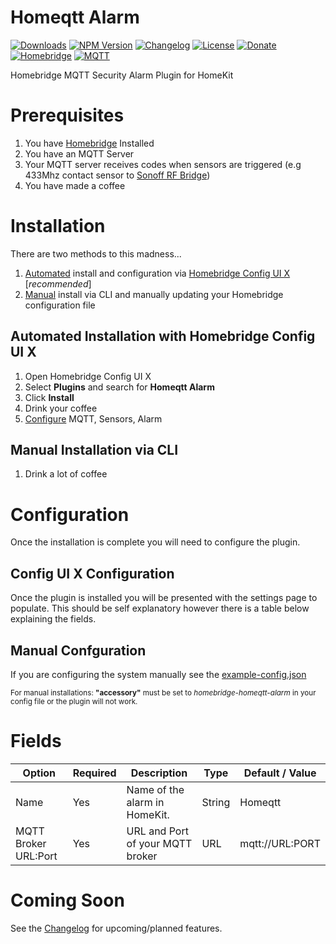 # Homeqtt Alarm
[![Downloads](https://img.shields.io/npm/dt/homebridge-homeqtt-alarm?color=blue&label=Downloads)](https://www.npmjs.com/package/homebridge-homeqtt-alarm)
[![NPM Version](https://img.shields.io/npm/v/homebridge-homeqtt-alarm/latest?label=NPM%20Version)](https://www.npmjs.com/package/homebridge-homeqtt-alarm)
[![Changelog](https://img.shields.io/badge/Github-Changelog-red)](https://github.com/nzbullet/homebridge-homeqtt-alarm)
[![License](https://img.shields.io/npm/l/homebridge-homeqtt-alarm?color=blue&label=License)](https://github.com/nzbullet/homebridge-homeqtt-alarm/blob/master/LICENSE)
[![Donate](https://img.shields.io/badge/Paypal-Donate-blue)](https://www.paypal.com/cgi-bin/webscr?cmd=_donations&business=QEFE9CFBZFVS4&currency_code=NZD&source=url)
[![Homebridge](https://img.shields.io/badge/Platform-Homebridge-blueviolet)](https://homebridge.io/)
[![MQTT](https://img.shields.io/badge/Platform-MQTT-blueviolet)](http://mqtt.org/)

Homebridge MQTT Security Alarm Plugin for HomeKit

# Prerequisites 
1. You have [Homebridge](https://github.com/nfarina/homebridge  "Homebridge") Installed
2. You have an MQTT Server
3. Your MQTT server receives codes when sensors are triggered (e.g 433Mhz contact sensor to [Sonoff RF Bridge](https://sonoff.tech/product/accessories/433-rf-bridge  "Sonoff RF Bridge"))
4. You have made a coffee

# Installation
There are two methods to this madness... 
1. [Automated](#automated-installation-with-homebridge-config-ui-x) install and configuration via [Homebridge Config UI X](https://www.npmjs.com/package/homebridge-config-ui-x  "Homebridge Config UI X") [*recommended*]
2. [Manual](#manual-installation-via-cli) install via CLI and manually updating your Homebridge configuration file

## Automated Installation with Homebridge Config UI X
1. Open Homebridge Config UI X
2. Select **Plugins** and search for **Homeqtt Alarm**
3. Click **Install**
4. Drink your coffee
5. [Configure](#configuration) MQTT, Sensors, Alarm

## Manual Installation via CLI
1. Drink a lot of coffee

# Configuration
Once the installation is complete you will need to configure the plugin.

## Config UI X Configuration
Once the plugin is installed you will be presented with the settings page to populate. This should be self explanatory however there is a table below explaining the fields. 

## Manual Confguration
If you are configuring the system manually see the [example-config.json](https://github.com/nzbullet/homebridge-homeqtt-alarm/blob/master/example-config.json)

<sup>For manual installations: **"accessory"** must be set to *homebridge-homeqtt-alarm* in your config file or the plugin will not work.</sup>

# Fields
| Option               | Required | Description                                                                    | Type                      | Default / Value |
|----------------------|----------|--------------------------------------------------------------------------------|---------------------------|-----------------|
| Name                 | Yes      | Name of the alarm in HomeKit.                                                  | String                    | Homeqtt         |
| MQTT Broker URL:Port | Yes      | URL and Port of your MQTT broker                                               | URL                       | mqtt://URL:PORT |


# Coming Soon
See the [Changelog](https://github.com/nzbullet/homebridge-homeqtt-alarm/blob/master/CHANGELOG.md) for upcoming/planned features. 